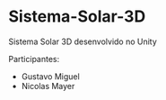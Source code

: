 # Sistema-Solar-3D
Sistema Solar 3D desenvolvido no Unity

Participantes:
- Gustavo Miguel
- Nicolas Mayer
